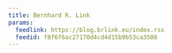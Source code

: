 ```yaml
---
title: Bernhard R. Link
params:
  feedlink: https://blog.brlink.eu/index.rss
  feedid: f8f6f6ac27170d4cd4d15b9b53ca3508
---
```

